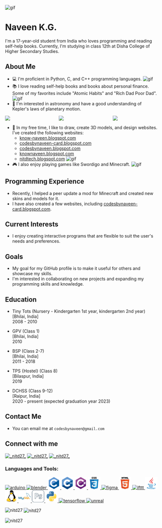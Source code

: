 ![gif](https://media1.tenor.com/images/ad401a802dba3bb6628ec692321fc8e7/tenor.gif)

# Naveen K.G.

I'm a 17-year-old student from India who loves programming and reading self-help books. Currently, I'm studying in class 12th at Disha College of Higher Secondary Studies.






## About Me

- 💻 I'm proficient in Python, C, and C++ programming languages.
![gif](https://media3.giphy.com/media/qgQUggAC3Pfv687qPC/giphy.gif?cid=6c09b952556df7dc45160a527453be4793607e135ec389d6&rid=giphy.gif&ct=g)
- 📚 I love reading self-help books and books about personal finance. Some of my favorites include "Atomic Habits" and "Rich Dad Poor Dad".
![gif](https://media1.giphy.com/media/waUVFbJ4RmOPdN6iaX/200w.webp?cid=82a1493b1zp09d4dglxrsubteayizky047ss7sweaj7caktc&rid=200w.webp&ct=g)
- 🔭 I'm interested in astronomy and have a good understanding of Kepler's laws of planetary motion.
<div style="display: flex; justify-content: space-between;">
  <img src="https://media3.giphy.com/media/xUOxeReJ5plCWAmGt2/giphy.gif" width="30%" />
  <img src="https://media.tenor.com/LsNQP2xV-8AAAAAC/meteor-shower-shooting-star.gif" width="30%" />
  <img src="https://media.tenor.com/c3_yoyj4tk0AAAAS/supernova-ssb.gif" width="30%" />
</div>

- 🎨 In my free time, I like to draw, create 3D models, and design websites. I've created the following websites:
  - [know-naveen.blogspot.com](https://know-naveen.blogspot.com/)
  - [codesbynaveen-card.blogspot.com](https://codesbynaveen-card.blogspot.com/)
  - [codesbynaveen.blogspot.com](https://codesbynaveen.blogspot.com/)
  - [knownaveen.blogspot.com](https://knownaveen.blogspot.com/)
  - [nitdtech.blogspot.com](https://nitdtech.blogspot.com/)
![gif](https://media.tenor.com/wXT-ow3dRlcAAAAC/website.gif)
- 🎮 I also enjoy playing games like Swordigo and Minecraft.
![gif](https://media.tenor.com/K9ZazwjOMKYAAAAd/minecraft.gif)

## Programming Experience

- Recently, I helped a peer update a mod for Minecraft and created new skins and models for it.
- I have also created a few websites, including [codesbynaveen-card.blogspot.com](https://codesbynaveen-card.blogspot.com/).

## Current Interests

- I enjoy creating interactive programs that are flexible to suit the user's needs and preferences.

## Goals

- My goal for my GitHub profile is to make it useful for others and showcase my skills.
- I'm interested in collaborating on new projects and expanding my programming skills and knowledge.

## Education

- Tiny Tots (Nursery - Kindergarten 1st year, kindergarten 2nd year)  
  [Bhilai, India]  
  2008 - 2010
  
- GPV (Class 1)  
  [Bhilai, India]  
  2010
  
- BSP (Class 2-7)  
  [Bhilai, India]  
  2011 - 2018
  
- TPS {Hostel} (Class 8)  
  [Bilaspur, India]  
  2019 
  
- DCHSS (Class 9-12)  
  [Raipur, India]  
  2020 - present (expected graduation year 2023)  


## Contact Me

- You can email me at `codesbynaveen@gmail.com`
## Connect with me
<p align="left">
<a href="https://twitter.com/_nitd27_" target="blank"><img align="center" src="https://raw.githubusercontent.com/rahuldkjain/github-profile-readme-generator/master/src/images/icons/Social/twitter.svg" alt="_nitd27_" height="30" width="40" /></a>
<a href="https://instagram.com/_nitd27_" target="blank"><img align="center" src="https://raw.githubusercontent.com/rahuldkjain/github-profile-readme-generator/master/src/images/icons/Social/instagram.svg" alt="_nitd27_" height="30" width="40" /></a>
<a href="https://www.leetcode.com/_nitd27_" target="blank"><img align="center" src="https://raw.githubusercontent.com/rahuldkjain/github-profile-readme-generator/master/src/images/icons/Social/leet-code.svg" alt="_nitd27_" height="30" width="40" /></a>
</p>

<h3 align="left">Languages and Tools:</h3>
<p align="left"> <a href="https://www.arduino.cc/" target="_blank" rel="noreferrer"> <img src="https://cdn.worldvectorlogo.com/logos/arduino-1.svg" alt="arduino" width="40" height="40"/> </a> <a href="https://www.blender.org/" target="_blank" rel="noreferrer"> <img src="https://download.blender.org/branding/community/blender_community_badge_white.svg" alt="blender" width="40" height="40"/> </a> <a href="https://www.cprogramming.com/" target="_blank" rel="noreferrer"> <img src="https://raw.githubusercontent.com/devicons/devicon/master/icons/c/c-original.svg" alt="c" width="40" height="40"/> </a> <a href="https://www.w3schools.com/cpp/" target="_blank" rel="noreferrer"> <img src="https://raw.githubusercontent.com/devicons/devicon/master/icons/cplusplus/cplusplus-original.svg" alt="cplusplus" width="40" height="40"/> </a> <a href="https://www.w3schools.com/cs/" target="_blank" rel="noreferrer"> <img src="https://raw.githubusercontent.com/devicons/devicon/master/icons/csharp/csharp-original.svg" alt="csharp" width="40" height="40"/> </a> <a href="https://www.w3schools.com/css/" target="_blank" rel="noreferrer"> <img src="https://raw.githubusercontent.com/devicons/devicon/master/icons/css3/css3-original-wordmark.svg" alt="css3" width="40" height="40"/> </a> <a href="https://www.figma.com/" target="_blank" rel="noreferrer"> <img src="https://www.vectorlogo.zone/logos/figma/figma-icon.svg" alt="figma" width="40" height="40"/> </a> <a href="https://www.w3.org/html/" target="_blank" rel="noreferrer"> <img src="https://raw.githubusercontent.com/devicons/devicon/master/icons/html5/html5-original-wordmark.svg" alt="html5" width="40" height="40"/> </a> <a href="https://ifttt.com/" target="_blank" rel="noreferrer"> <img src="https://www.vectorlogo.zone/logos/ifttt/ifttt-ar21.svg" alt="ifttt" width="40" height="40"/> </a> <a href="https://www.java.com" target="_blank" rel="noreferrer"> <img src="https://raw.githubusercontent.com/devicons/devicon/master/icons/java/java-original.svg" alt="java" width="40" height="40"/> </a> <a href="https://www.linux.org/" target="_blank" rel="noreferrer"> <img src="https://raw.githubusercontent.com/devicons/devicon/master/icons/linux/linux-original.svg" alt="linux" width="40" height="40"/> </a> <a href="https://www.mysql.com/" target="_blank" rel="noreferrer"> <img src="https://raw.githubusercontent.com/devicons/devicon/master/icons/mysql/mysql-original-wordmark.svg" alt="mysql" width="40" height="40"/> </a> <a href="https://www.photoshop.com/en" target="_blank" rel="noreferrer"> <img src="https://raw.githubusercontent.com/devicons/devicon/master/icons/photoshop/photoshop-line.svg" alt="photoshop" width="40" height="40"/> </a> <a href="https://www.python.org" target="_blank" rel="noreferrer"> <img src="https://raw.githubusercontent.com/devicons/devicon/master/icons/python/python-original.svg" alt="python" width="40" height="40"/> </a> <a href="https://www.tensorflow.org" target="_blank" rel="noreferrer"> <img src="https://www.vectorlogo.zone/logos/tensorflow/tensorflow-icon.svg" alt="tensorflow" width="40" height="40"/> </a> <a href="https://unrealengine.com/" target="_blank" rel="noreferrer"> <img src="https://raw.githubusercontent.com/kenangundogan/fontisto/036b7eca71aab1bef8e6a0518f7329f13ed62f6b/icons/svg/brand/unreal-engine.svg" alt="unreal" width="40" height="40"/> </a> </p>

<p><img align="left" src="https://github-readme-stats.vercel.app/api/top-langs?username=nitd27&show_icons=true&locale=en&theme=blue-green" alt="nitd27" /></p>

<p>&nbsp;<img align="center" src="https://github-readme-stats.vercel.app/api?username=nitd27&show_icons=true&locale=en&theme=blue-green" alt="nitd27" /></p>

<p><img align="center" src="https://github-readme-streak-stats.herokuapp.com/?user=nitd27&" alt="nitd27" /></p>

